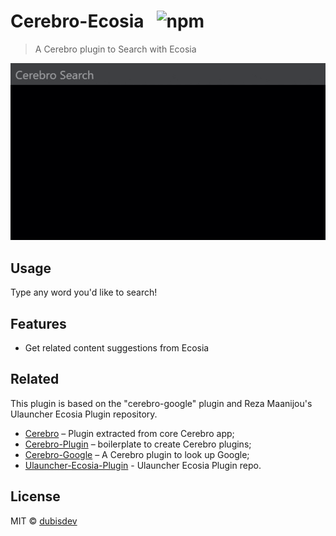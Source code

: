 # Cerebro-Ecosia &nbsp; ![npm](https://img.shields.io/npm/v/cerebro-ecosia?color=green)

> A Cerebro plugin to Search with Ecosia

![](screenshot.gif)

## Usage

Type any word you'd like to search!

## Features

- Get related content suggestions from Ecosia

## Related

This plugin is based on the "cerebro-google" plugin and Reza Maanijou's Ulauncher Ecosia Plugin repository.

- [Cerebro](http://github.com/KELiON/cerebro) – Plugin extracted from core Cerebro app;
- [Cerebro-Plugin](http://github.com/KELiON/cerebro-plugin) – boilerplate to create Cerebro plugins;
- [Cerebro-Google](https://github.com/KELiON/cerebro-google) – A Cerebro plugin to look up Google;
- [Ulauncher-Ecosia-Plugin](https://github.com/maanijou/ulauncher-ecosia-search) - Ulauncher Ecosia Plugin repo.

## License

MIT © [dubisdev](https://dubis.dev)
